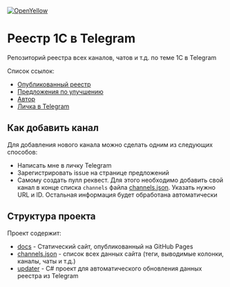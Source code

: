 [![OpenYellow](https://img.shields.io/endpoint?url=https://openyellow.org/data/badges/4/800923299.json)](https://openyellow.org/grid?data=top&repo=800923299)

# Реестр 1С в Telegram

Репозиторий реестра всех каналов, чатов и т.д. по теме 1С в Telegram

Список ссылок:
- [Опубликованный реестр](https://SeiOkami.github.io/links-one-s/)
- [Предложения по улучшению](https://github.com/SeiOkami/links-one-s/issues)
- [Автор](https://github.com/SeiOkami)
- [Личка в Telegram](https://t.me/SeiOkami)

## Как добавить канал
Для добавления нового канала можно сделать одним из следующих способов:
- Написать мне в личку Telegram
- Зарегистрировать issue на странице предложений
- Самому создать пулл реквест. Для этого необходимо добавить свой канал в конце списка `channels` файла [channels.json](/docs/data/channels.json). Указать нужно URL и ID. Остальная информация будет обработана автоматически

## Структура проекта
Проект содержит:
- [docs](/docs/) - Статический сайт, опубликованный на GitHub Pages
- [channels.json](/docs/data/channels.json) - список всех данных сайта (теги, выводимые колонки, каналы, чаты и т.д.)
- [updater](/tools/updater/) - C# проект для автоматического обновления данных реестра из Telegram
